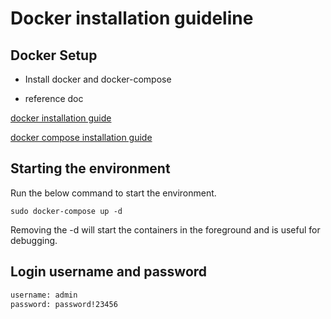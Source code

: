 # Docker installation guideline

## Docker Setup
- Install docker and docker-compose

- reference doc

[docker installation guide](https://docs.docker.com/engine/install/)

[docker compose installation guide](https://docs.docker.com/compose/install/)

## Starting the environment

Run the below command to start the environment.

```
sudo docker-compose up -d
```
Removing the -d will start the containers in the foreground and is useful for debugging.

## Login username and password
```sh
username: admin
password: password!23456
```
